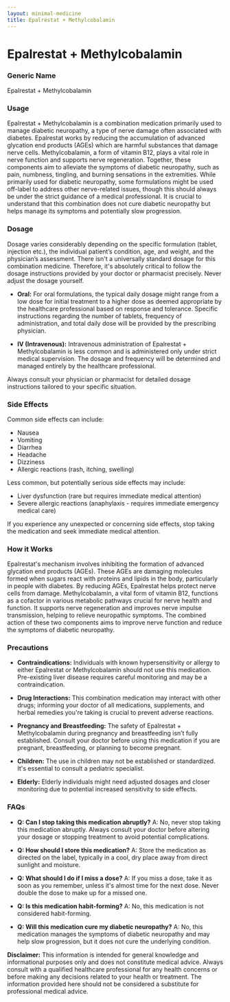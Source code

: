 ```yaml
---
layout: minimal-medicine
title: Epalrestat + Methylcobalamin
---
```


# Epalrestat + Methylcobalamin
### Generic Name
Epalrestat + Methylcobalamin

### Usage

Epalrestat + Methylcobalamin is a combination medication primarily used to manage diabetic neuropathy, a type of nerve damage often associated with diabetes.  Epalrestat works by reducing the accumulation of advanced glycation end products (AGEs) which are harmful substances that damage nerve cells. Methylcobalamin, a form of vitamin B12, plays a vital role in nerve function and supports nerve regeneration.  Together, these components aim to alleviate the symptoms of diabetic neuropathy, such as pain, numbness, tingling, and burning sensations in the extremities. While primarily used for diabetic neuropathy, some formulations might be used off-label to address other nerve-related issues, though this should always be under the strict guidance of a medical professional.  It is crucial to understand that this combination does not cure diabetic neuropathy but helps manage its symptoms and potentially slow progression.

### Dosage

Dosage varies considerably depending on the specific formulation (tablet, injection etc.), the individual patient’s condition, age, and weight, and the physician’s assessment.  There isn't a universally standard dosage for this combination medicine.  Therefore, it's absolutely critical to follow the dosage instructions provided by your doctor or pharmacist precisely.  Never adjust the dosage yourself.  

* **Oral:** For oral formulations, the typical daily dosage might range from a low dose for initial treatment to a higher dose as deemed appropriate by the healthcare professional based on response and tolerance.  Specific instructions regarding the number of tablets, frequency of administration, and total daily dose will be provided by the prescribing physician.

* **IV (Intravenous):**  Intravenous administration of Epalrestat + Methylcobalamin is less common and is administered only under strict medical supervision. The dosage and frequency will be determined and managed entirely by the healthcare professional.


Always consult your physician or pharmacist for detailed dosage instructions tailored to your specific situation.

### Side Effects

Common side effects can include:

* Nausea
* Vomiting
* Diarrhea
* Headache
* Dizziness
* Allergic reactions (rash, itching, swelling)


Less common, but potentially serious side effects may include:

* Liver dysfunction (rare but requires immediate medical attention)
* Severe allergic reactions (anaphylaxis - requires immediate emergency medical care)


If you experience any unexpected or concerning side effects, stop taking the medication and seek immediate medical attention.


### How it Works

Epalrestat's mechanism involves inhibiting the formation of advanced glycation end products (AGEs).  These AGEs are damaging molecules formed when sugars react with proteins and lipids in the body, particularly in people with diabetes.  By reducing AGEs, Epalrestat helps protect nerve cells from damage.  Methylcobalamin, a vital form of vitamin B12, functions as a cofactor in various metabolic pathways crucial for nerve health and function. It supports nerve regeneration and improves nerve impulse transmission, helping to relieve neuropathic symptoms.  The combined action of these two components aims to improve nerve function and reduce the symptoms of diabetic neuropathy.

### Precautions

* **Contraindications:** Individuals with known hypersensitivity or allergy to either Epalrestat or Methylcobalamin should not use this medication.  Pre-existing liver disease requires careful monitoring and may be a contraindication.

* **Drug Interactions:**  This combination medication may interact with other drugs; informing your doctor of all medications, supplements, and herbal remedies you're taking is crucial to prevent adverse reactions.

* **Pregnancy and Breastfeeding:** The safety of Epalrestat + Methylcobalamin during pregnancy and breastfeeding isn’t fully established.  Consult your doctor before using this medication if you are pregnant, breastfeeding, or planning to become pregnant.

* **Children:**  The use in children may not be established or standardized.  It's essential to consult a pediatric specialist.

* **Elderly:**  Elderly individuals might need adjusted dosages and closer monitoring due to potential increased sensitivity to side effects.


### FAQs

* **Q: Can I stop taking this medication abruptly?** A: No, never stop taking this medication abruptly.  Always consult your doctor before altering your dosage or stopping treatment to avoid potential complications.

* **Q: How should I store this medication?** A: Store the medication as directed on the label, typically in a cool, dry place away from direct sunlight and moisture.

* **Q: What should I do if I miss a dose?** A: If you miss a dose, take it as soon as you remember, unless it's almost time for the next dose.  Never double the dose to make up for a missed one.

* **Q: Is this medication habit-forming?** A: No, this medication is not considered habit-forming.

* **Q: Will this medication cure my diabetic neuropathy?** A:  No, this medication manages the symptoms of diabetic neuropathy and may help slow progression, but it does not cure the underlying condition.


**Disclaimer:** This information is intended for general knowledge and informational purposes only and does not constitute medical advice. Always consult with a qualified healthcare professional for any health concerns or before making any decisions related to your health or treatment.  The information provided here should not be considered a substitute for professional medical advice.
